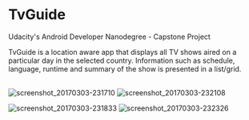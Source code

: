 # TvGuide
Udacity's Android Developer Nanodegree - Capstone Project

TvGuide is a location aware app that displays all TV shows aired on a particular day in the selected country. Information
such as schedule, language, runtime and summary of the show is presented in a list/grid.<br/><br/>



![screenshot_20170303-231710](https://cloud.githubusercontent.com/assets/17334869/24614143/ff2074c2-18a7-11e7-89e3-4d6ca950eae2.png)      ![screenshot_20170303-232108](https://cloud.githubusercontent.com/assets/17334869/24614144/001dbb50-18a8-11e7-8c01-ecad97e53c67.png)

![screenshot_20170303-231833](https://cloud.githubusercontent.com/assets/17334869/24614198/296dc400-18a8-11e7-94dc-6aefcf9c79fc.png)      ![screenshot_20170303-232326](https://cloud.githubusercontent.com/assets/17334869/24614199/2ace792a-18a8-11e7-905e-6651b49b31af.png)

